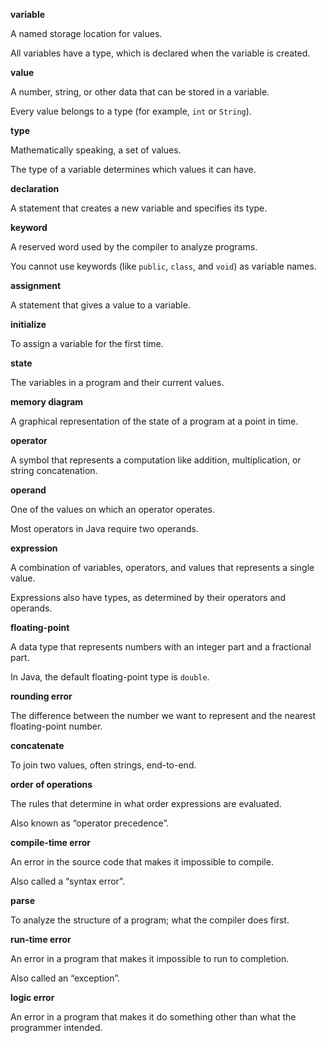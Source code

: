 **variable**

A named storage location for values.

All variables have a type, which is declared when the variable is created.



**value**

A number, string, or other data that can be stored in a variable.

Every value belongs to a type (for example, `int` or `String`).



**type**

Mathematically speaking, a set of values.

The type of a variable determines which values it can have.



**declaration**

A statement that creates a new variable and specifies its type.



**keyword**

A reserved word used by the compiler to analyze programs.

You cannot use keywords (like `public`, `class`, and `void`) as variable names.



**assignment**

A statement that gives a value to a variable.



**initialize**

To assign a variable for the first time.





**state**

The variables in a program and their current values.



**memory diagram**

A graphical representation of the state of a program at a point in time.



**operator**

A symbol that represents a computation like addition, multiplication, or string concatenation.



**operand**

One of the values on which an operator operates.

Most operators in Java require two operands.



**expression**

A combination of variables, operators, and values that represents a single value.

Expressions also have types, as determined by their operators and operands.



**floating-point**

A data type that represents numbers with an integer part and a fractional part.

In Java, the default floating-point type is `double`.



**rounding error**

The difference between the number we want to represent and the nearest floating-point number.



**concatenate**

To join two values, often strings, end-to-end.



**order of operations**

The rules that determine in what order expressions are evaluated.

Also known as “operator precedence”.



**compile-time error**

An error in the source code that makes it impossible to compile.

Also called a “syntax error”.



**parse**

To analyze the structure of a program; what the compiler does first.



**run-time error**

An error in a program that makes it impossible to run to completion.

Also called an “exception”.



**logic error**

An error in a program that makes it do something other than what the programmer intended.